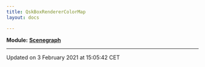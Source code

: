 ```yaml
---
title: QskBoxRendererColorMap
layout: docs

---
```



**Module:** **[Scenegraph](/docs/modules/group__Scenegraph/)**



-------------------------------

Updated on  3 February 2021 at 15:05:42 CET